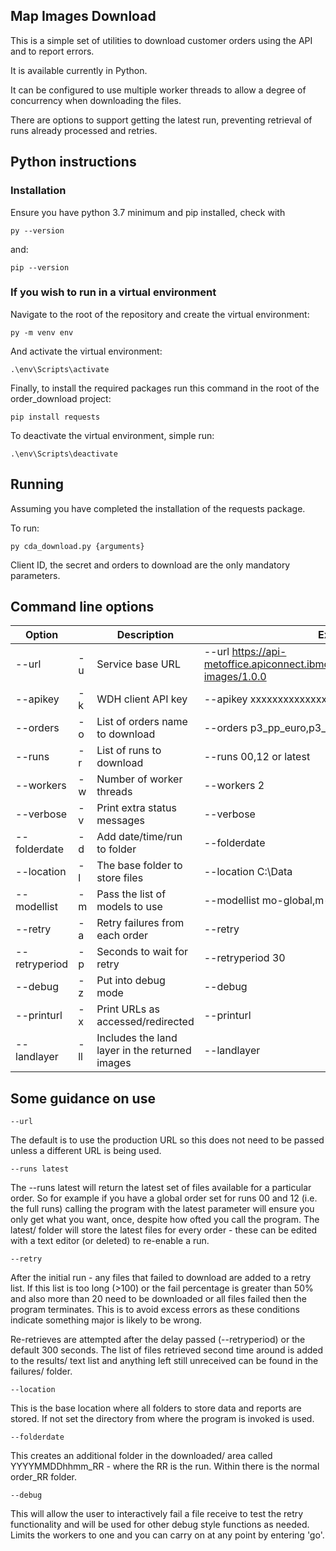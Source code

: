 ## Map Images Download
This is a simple set of utilities to download customer orders using the API and to report errors.

It is available currently in Python.

It can be configured to use multiple worker threads to allow a degree of concurrency when downloading the files.

There are options to support getting the latest run, preventing retrieval of runs already processed and retries.

## Python instructions

### Installation

Ensure you have python 3.7 minimum and pip installed, check with
```
py --version
```
and:

```
pip --version
```

### If you wish to run in a virtual environment

Navigate to the root of the repository and create the virtual environment:
```
py -m venv env
```
And activate the virtual environment:

```
.\env\Scripts\activate
```

Finally, to install the required packages run this command in the root of the order_download project:
```
pip install requests
```

To deactivate the virtual environment, simple run:
```
.\env\Scripts\deactivate
```

## Running

Assuming you have completed the installation of the requests package.

To run:
```
py cda_download.py {arguments}
```
Client ID, the secret and orders to download are the only mandatory parameters.

## Command line options

| Option        |     | Description                                    | Example of use                                                                            | Default   |
|---------------|-----|------------------------------------------------|-------------------------------------------------------------------------------------------|-----------|
| --url         | -u  | Service base URL                               | --url https://api-metoffice.apiconnect.ibmcloud.com/metoffice/production/map-images/1.0.0 |           |  
| --apikey      | -k  | WDH client API key                             | --apikey xxxxxxxxxxxxxxxxxxxxxxxxxxxxxxxxxxxx                                             |           |  
| --orders      | -o  | List of orders name to download                | --orders p3_pp_euro,p3_pp_global                                                          |           |  
| --runs        | -r  | List of runs to download                       | --runs 00,12 or latest                                                                    | 00,12 |  
| --workers     | -w  | Number of worker threads                       | --workers 2                                                                               | 4         |  
| --verbose     | -v  | Print extra status messages                    | --verbose                                                                                 | False     | 
| --folderdate  | -d  | Add date/time/run to folder                    | --folderdate                                                                              | False     | 
| --location    | -l  | The base folder to store files                 | --location C:\Data                                                                        |           | 
| --modellist   | -m  | Pass the list of models to use                 | --modellist mo-global,m-uk-latlon                                                         |           | 
| --retry       | -a  | Retry failures from each order                 | --retry                                                                                   | False     | 
| --retryperiod | -p  | Seconds to wait for retry                      | --retryperiod 30                                                                          | 300       | 
| --debug       | -z  | Put into debug mode                            | --debug                                                                                   | False     | 
| --printurl    | -x  | Print URLs as accessed/redirected              | --printurl                                                                                | False     | 
| --landlayer   | -ll | Includes the land layer in the returned images | --landlayer                                                                               | False     | 



## Some guidance on use

```
--url 
```

The default is to use the production URL so this does not need to be passed unless a different URL is being used.

```
--runs latest
```

The --runs latest will return the latest set of files available for a particular order.  So for example if you have a global order set for runs 00 and 12 (i.e. the full runs) calling the program with the latest parameter will ensure you only get what you want, once, despite how ofted you call the program.  The latest/ folder will store the latest files for every order - these can be edited with a text editor (or deleted) to re-enable a run.

```
--retry
```

After the initial run - any files that failed to download are added to a retry list.  If this list is too long (>100) or the fail percentage is greater than 50% and also more than 20 need to be downloaded or all files failed then the program terminates.  This is to avoid excess errors as these conditions indicate something major is likely to be wrong.

Re-retrieves are attempted after the delay passed (--retryperiod) or the default 300 seconds.  The list of files retrieved second time around is added to the results/ text list and anything left still unreceived can be found in the failures/ folder.


```
--location
```

This is the base location where all folders to store data and reports are stored.  If not set the directory from where the program is invoked is used.


```
--folderdate
```

This creates an additional folder in the downloaded/ area called YYYYMMDDhhmm_RR - where the RR is the run.  Within there is the normal order_RR folder.

```
--debug
```
 
This will allow the user to interactively fail a file receive to test the retry functionality and will be used for other debug style functions as needed. 
Limits the workers to one and you can carry on at any point by entering 'go'.

